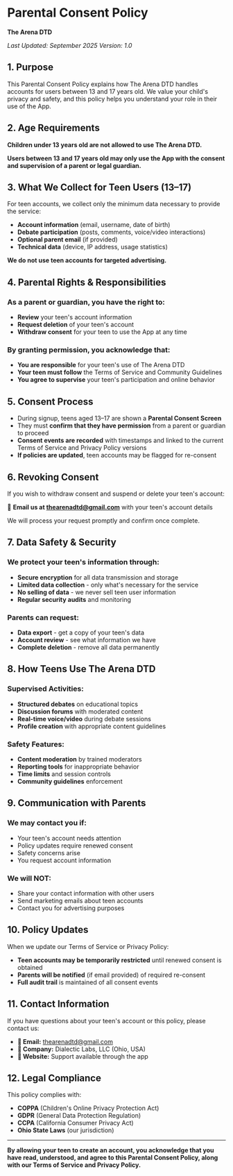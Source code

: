 # Parental Consent Policy
**The Arena DTD**

*Last Updated: September 2025*
*Version: 1.0*

## 1. Purpose

This Parental Consent Policy explains how The Arena DTD handles accounts for users between 13 and 17 years old. We value your child's privacy and safety, and this policy helps you understand your role in their use of the App.

## 2. Age Requirements

**Children under 13 years old are not allowed to use The Arena DTD.**

**Users between 13 and 17 years old may only use the App with the consent and supervision of a parent or legal guardian.**

## 3. What We Collect for Teen Users (13–17)

For teen accounts, we collect only the minimum data necessary to provide the service:

- **Account information** (email, username, date of birth)
- **Debate participation** (posts, comments, voice/video interactions)
- **Optional parent email** (if provided)
- **Technical data** (device, IP address, usage statistics)

**We do not use teen accounts for targeted advertising.**

## 4. Parental Rights & Responsibilities

### As a parent or guardian, you have the right to:

- **Review** your teen's account information
- **Request deletion** of your teen's account
- **Withdraw consent** for your teen to use the App at any time

### By granting permission, you acknowledge that:

- **You are responsible** for your teen's use of The Arena DTD
- **Your teen must follow** the Terms of Service and Community Guidelines
- **You agree to supervise** your teen's participation and online behavior

## 5. Consent Process

- During signup, teens aged 13–17 are shown a **Parental Consent Screen**
- They must **confirm that they have permission** from a parent or guardian to proceed
- **Consent events are recorded** with timestamps and linked to the current Terms of Service and Privacy Policy versions
- **If policies are updated**, teen accounts may be flagged for re-consent

## 6. Revoking Consent

If you wish to withdraw consent and suspend or delete your teen's account:

📧 **Email us at thearenadtd@gmail.com** with your teen's account details

We will process your request promptly and confirm once complete.

## 7. Data Safety & Security

### We protect your teen's information through:

- **Secure encryption** for all data transmission and storage
- **Limited data collection** - only what's necessary for the service
- **No selling of data** - we never sell teen user information
- **Regular security audits** and monitoring

### Parents can request:

- **Data export** - get a copy of your teen's data
- **Account review** - see what information we have
- **Complete deletion** - remove all data permanently

## 8. How Teens Use The Arena DTD

### Supervised Activities:
- **Structured debates** on educational topics
- **Discussion forums** with moderated content
- **Real-time voice/video** during debate sessions
- **Profile creation** with appropriate content guidelines

### Safety Features:
- **Content moderation** by trained moderators
- **Reporting tools** for inappropriate behavior
- **Time limits** and session controls
- **Community guidelines** enforcement

## 9. Communication with Parents

### We may contact you if:
- Your teen's account needs attention
- Policy updates require renewed consent
- Safety concerns arise
- You request account information

### We will NOT:
- Share your contact information with other users
- Send marketing emails about teen accounts
- Contact you for advertising purposes

## 10. Policy Updates

When we update our Terms of Service or Privacy Policy:

- **Teen accounts may be temporarily restricted** until renewed consent is obtained
- **Parents will be notified** (if email provided) of required re-consent
- **Full audit trail** is maintained of all consent events

## 11. Contact Information

If you have questions about your teen's account or this policy, please contact us:

- **📧 Email:** thearenadtd@gmail.com
- **📍 Company:** Dialectic Labs, LLC (Ohio, USA)
- **🔗 Website:** Support available through the app

## 12. Legal Compliance

This policy complies with:

- **COPPA** (Children's Online Privacy Protection Act)
- **GDPR** (General Data Protection Regulation)
- **CCPA** (California Consumer Privacy Act)
- **Ohio State Laws** (our jurisdiction)

---

**By allowing your teen to create an account, you acknowledge that you have read, understood, and agree to this Parental Consent Policy, along with our Terms of Service and Privacy Policy.**